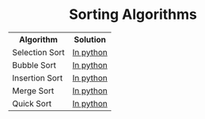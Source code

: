 <h1 align = "center"> Sorting Algorithms</h1>

<table align= "center">
  <tr>
        <th>Algorithm</th>
        <th>Solution</th> 
  </tr>
  <tr>
    <td>Selection Sort</td>
    <td> <a href="https://github.com/Ridwan805/Intro-to-DSA/tree/main/Sorting%20Algorithm/1%20Selection%20sort">In python </td>
  </tr>
  <tr>
    <td>Bubble Sort</td>
    <td> <a href="https://github.com/Ridwan805/Intro-to-DSA/tree/main/Sorting%20Algorithm/2%20Bubble%20sort">In python </td>
  </tr>
  <tr>
    <td>Insertion Sort</td>
    <td> <a href="https://github.com/Ridwan805/Intro-to-DSA/tree/main/Sorting%20Algorithm/3%20Insertion%20sort">In python </td>
  </tr>
  <tr>
    <td>Merge Sort</td>
    <td> <a href="https://github.com/Ridwan805/Intro-to-DSA/tree/main/Sorting%20Algorithm/4%20Merge%20sort">In python </td>
  </tr>
  <tr>
    <td>Quick Sort</td>
    <td> <a href="https://github.com/Ridwan805/Intro-to-DSA/tree/main/Sorting%20Algorithm/5%20Quick%20sort" >In python </td>
  </tr>
</table>
